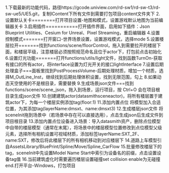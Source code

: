 1.下载最新的功能代码，路径https://gcode.uniview.com/rd-sw1/rd-sw-t3/rd-sw-ue5/UE5.git，复制lContent下所有文件到需要打包项目content文件夹下
2.设置默认关卡========打开项目设置-地图和模式，设置游戏默认地图为当前编辑器关卡
3.启用插件===========打开插件界面，启用如下插件：Json Blueprint Utilities、Cesium for Unreal、Pixel Streaming，重启编辑器
4.设置控制模式=======打开窗口-世界场景设置，设置游戏模式，选择mode
5.设置楼层拉开=======找到functions/scene/floorControl，拖入到需要拉开的楼层下面，和楼层平级，注意楼层必须按照规范命名且位于actor下，打包前点击初始化
6.设置灯光功能=======打开functions/utils/light文件，找到函数TurnOn-获取有接口的所有actor，将interface设置为灯光开关的接口lightInterface
7.设置后期处理盒子===面板里找到PostProcessVolume-后期处理材质，增加一个材质，选择M_OutLine_Inst，继续找到后期处理体积设置，找到无限范围，勾上
8.如果动态天空使用的不是根目录，需要替换
9.生成场景json文件===找到functions/scene/scene_json，拖入到场景，运行项目，按 Ctrl+O 会在项目根目录生成json文件
10.创建建筑actor(datasmithsceneactor)，将所有楼层置于建筑actor下，为每一个楼层实例添加tag(floor:1)
11.添加内置点位 将模型加入合适位置，为其添加tag(layerName:dmsxt、name:dmsxt3)
12.生成楼层json文件 将sceneInit拖到场景中（若场景中存在可以直接选用），点击生成json后生成文件到项目根目录
13.添加内置点位设备进入场景：导入datasmith资产，删除点位模型中自带的楼层模型（通常在末尾），将场景中的楼层模型位置修改到点位模型父级元素，选择所有相机设置可视域材质，添加标签layerName:SXT_2F、name:SXT，修改后将此楼层下的所有相机移动到对应楼层下
14.道路上车模型引自AssetsLibrary/BluePrint/Spline/Move/Spline_CarFlow
15.批量修改楼层下的tag，sceneInit中先设置Model Name Start中索引为设备名的前缀，点击设置设备tag值
16.当前建筑虚化时需要遍历楼层设置碰撞set collision enable为无碰撞
end.打开平台-Windows，打包项目